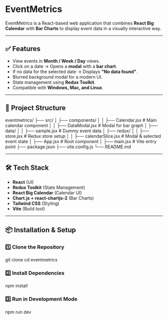 # EventMetrics

EventMetrics is a React-based web application that combines **React Big Calendar** with **Bar Charts** to display event data in a visually interactive way.

---

## ✅ Features

- View events in **Month / Week / Day** views.
- Click on a date → Opens a **modal** with a **bar chart**.
- If no data for the selected date → Displays **"No data found"**.
- Blurred background modal for a modern UI.
- State management using **Redux Toolkit**.
- Compatible with **Windows, Mac, and Linux**.

---

## 📂 Project Structure

eventmetrics/
├── src/
│ ├── components/
│ │ ├── Calendar.jsx # Main calendar component
│ │ ├── DataModal.jsx # Modal for bar graph
│ ├── data/
│ │ ├── sample.jsx # Dummy event data
│ ├── redux/
│ │ ├── store.jsx # Redux store setup
│ │ ├── calendarSlice.jsx # Modal & selected event state
│ ├── App.jsx # Root component
│ ├── main.jsx # Vite entry point
├── package.json
├── vite.config.js
└── README.md

---

## 🛠 Tech Stack

- **React** (UI)
- **Redux Toolkit** (State Management)
- **React Big Calendar** (Calendar UI)
- **Chart.js + react-chartjs-2** (Bar Charts)
- **Tailwind CSS** (Styling)
- **Vite** (Build tool)

---

## 📦 Installation & Setup

### 1️⃣ Clone the Repository

git clone <your-repo-url>
cd eventmetrics

### 2️⃣ Install Dependencies

npm install

### 3️⃣ Run in Development Mode

npm run dev

```bash

```
